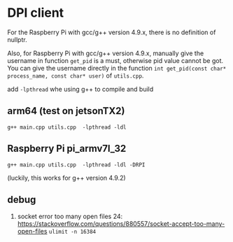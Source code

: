 # DPI client
For the Raspberry Pi with gcc/g++ version 4.9.x, there is no definition of nullptr.

Also, for Raspberry Pi with gcc/g++ version 4.9.x, manually give the username in function `get_pid` is a must, otherwise pid value cannot be got. You can give the username directly in the function `int get_pid(const char* process_name, const char* user)` of `utils.cpp`. 

add `-lpthread` whe using g++ to compile and build


## arm64 (test on jetsonTX2)
`g++ main.cpp utils.cpp  -lpthread -ldl`

## Raspberry Pi pi_armv7l_32
`g++ main.cpp utils.cpp  -lpthread -ldl -DRPI`

(luckily, this works for g++ version 4.9.2)

## debug
1. socket error too many open files 24:
https://stackoverflow.com/questions/880557/socket-accept-too-many-open-files
`ulimit -n 16384`

